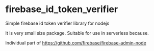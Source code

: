 # firebase_id_token_verifier
Simple firebase id token verifier library for nodejs

It is very small size package. Suitable for use in serverless because.

Individual part of https://github.com/firebase/firebase-admin-node
